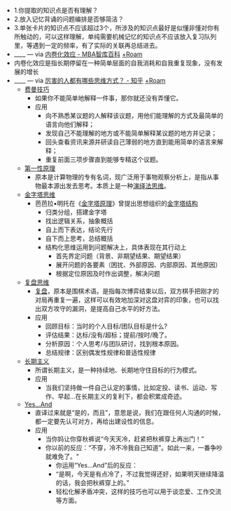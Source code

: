 - 1.你提取的知识点是否有理解？
- 2.放入记忆背诵的问题编排是否够简洁？
- 3.单张卡片的知识点不应该超过3个，所涉及的知识点最好是似懂非懂对你有所触动的，可以这样理解，单纯需要机械记忆的知识点不应该放入复习队列里，等遇到一定的频率，有了实际的关联再总结进去。
- ____ — via [内卷化效应 - MBA智库百科](https://wiki.mbalib.com/wiki/%E5%86%85%E5%8D%B7%E5%8C%96%E6%95%88%E5%BA%94) [+Roam](<+Roam.md>)
- 内卷化效应是指长期停留在一种简单层面的自我消耗和自我重复现象，没有发展的增长
- ____ — via [厉害的人都有哪些思维方式？ - 知乎](https://www.zhihu.com/question/314711679/answer/1556675510) [+Roam](<+Roam.md>)
    - [费曼技巧](<费曼技巧.md>)
        - 如果你不能简单地解释一件事，那你就还没有弄懂它。
        - 应用
            - 向不熟悉某议题的人解释该议题，用他们能理解的方式及最简单的语言向他们解释；
            - 发现自己不能理解的地方或不能简单解释某议题的地方并记录；
            - 回头查看资讯来源并研读自己薄弱的地方直到能用简单的语言来解释；
            - 重复前面三项步骤直到能够专精这个议题。
    - [第一性原理](<第一性原理.md>)
        - 原本是计算物理的专有名词，现广泛用于事物观察分析上，是指从事物最本源出发去思考。本质上是一种[演绎法思维](<演绎法思维.md>)。
    - [金字塔思维](<金字塔思维.md>)
        - 芭芭拉▪明托在《[金字塔原理](<金字塔原理.md>)》曾提出思想组织的[金字塔结构](<金字塔结构.md>)
            - 归类分组，搭建金字塔
            - 找出逻辑关系，抽象概括
            - 自上而下表达，结论先行
            - 自下而上思考，总结概括
            - 结构化思维运用到问题解决上，具体表现在其行动上
                - 首先界定问题（背景、非期望结果、期望结果）
                - 展开问题的各要素（困扰、外部原因、内部原因、其他原因）
                - 根据定位原因及时作出调整，解决问题
    - [复盘思维](<复盘思维.md>)
        - [复盘](<复盘.md>)，原本是围棋术语。是指每次博弈结束以后，双方棋手把刚才的对局再重复一遍，这样可以有效地加深对这盘对弈的印象，也可以找出双方攻守的漏洞，是提高自己水平的好方法。
        - 应用
            - 回顾目标：当时的个人目标/团队目标是什么?
            - 评估结果：达标/没有/超标；提前/按时/晚了。
            - 分析原因：个人思考/与团队研讨，找到根本原因。
            - 总结规律：区别偶发性规律和普适性规律
    - [长期主义](<长期主义.md>)
        - 所谓长期主义，是一种持续地、长期地守住目标的行为模式。
        - 应用
            - 当我们坚持做一件自己认定的事情，比如定投、读书、运动、写作、早起...在长期主义的复利下，都会积累成奇迹。
    - [Yes...And](<Yes...And.md>)
        - 直译过来就是“是的，而且”，意思是说，我们在跟任何人沟通的时候，都一定要先认可对方，再给出建设性的信息。
        - 应用
            - 当你妈让你穿秋裤说“今天天冷，赶紧把秋裤穿上再出门！”
            - 你以前的反应：“不穿，冷不冷我自己知道”。如此一来，一番争吵就难免了。"
                - 你运用“Yes...And”后的反应：
                - “是啊，今天是有点冷了，不过我觉得还好，如果明天继续降温的话，我会把秋裤穿上的。”
                - 轻松化解矛盾冲突，这样的技巧也可以用于谈恋爱、工作交流等方面。
